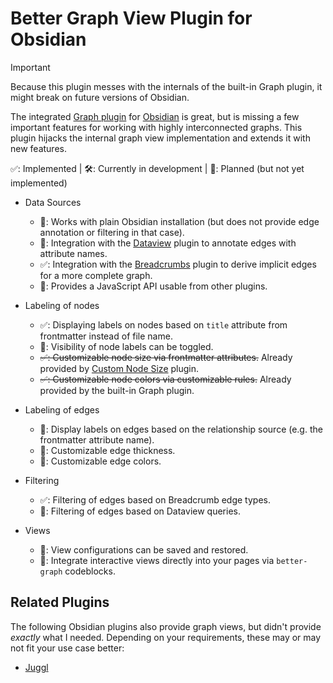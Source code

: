 # Better Graph View Plugin for Obsidian

> [!IMPORTANT]
> Because this plugin messes with the internals of the built-in Graph plugin,
> it might break on future versions of Obsidian.

The integrated [Graph plugin](https://help.obsidian.md/plugins/graph) for [Obsidian](https://obsidian.md) is great,
but is missing a few important features for working with highly interconnected graphs.
This plugin hijacks the internal graph view implementation and extends it with new features.

✅: Implemented | 🛠️: Currently in development | 🚧: Planned (but not yet implemented)

- Data Sources
  - 🚧: Works with plain Obsidian installation (but does not provide edge annotation or filtering in that case).
  - 🚧: Integration with the [Dataview](https://blacksmithgu.github.io/obsidian-dataview/) plugin to annotate edges with attribute names.
  - ✅: Integration with the [Breadcrumbs](https://publish.obsidian.md/breadcrumbs-docs/Home) plugin to derive implicit edges for a more complete graph.
  - 🚧: Provides a JavaScript API usable from other plugins.

- Labeling of nodes
  - ✅: Displaying labels on nodes based on `title` attribute from frontmatter instead of file name.
  - 🚧: Visibility of node labels can be toggled.
  - ~~✅: Customizable node size via frontmatter attributes.~~ Already provided by [Custom Node Size](https://github.com/jackvonhouse/custom-node-size) plugin.
  - ~~✅: Customizable node colors via customizable rules.~~ Already provided by the built-in Graph plugin.

- Labeling of edges
  - 🚧: Display labels on edges based on the relationship source (e.g. the frontmatter attribute name).
  - 🚧: Customizable edge thickness.
  - 🚧: Customizable edge colors.

- Filtering
  - ✅: Filtering of edges based on Breadcrumb edge types.
  - 🚧: Filtering of edges based on Dataview queries.

- Views
  - 🚧: View configurations can be saved and restored.
  - 🚧: Integrate interactive views directly into your pages via `better-graph` codeblocks.

## Related Plugins

The following Obsidian plugins also provide graph views, but didn't provide _exactly_ what I needed.
Depending on your requirements, these may or may not fit your use case better:

- [Juggl](https://github.com/HEmile/juggl)
